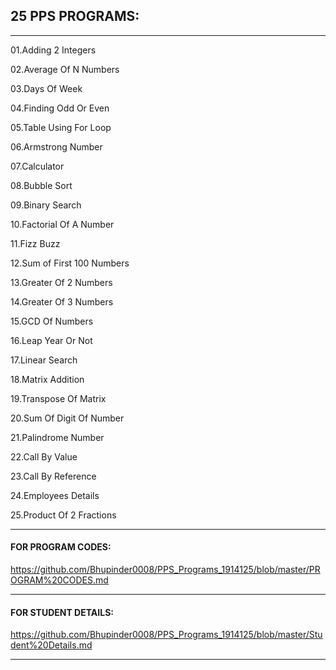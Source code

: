## 25 PPS PROGRAMS:

------------------



01.Adding 2 Integers 

02.Average Of N Numbers

03.Days Of Week

04.Finding Odd Or Even

05.Table Using For Loop

06.Armstrong Number

07.Calculator

08.Bubble Sort

09.Binary Search

10.Factorial Of A Number

11.Fizz Buzz

12.Sum of First 100 Numbers

13.Greater Of 2 Numbers

14.Greater Of 3 Numbers

15.GCD Of Numbers 

16.Leap Year Or Not 

17.Linear Search

18.Matrix Addition

19.Transpose Of Matrix

20.Sum Of Digit Of Number

21.Palindrome Number

22.Call By Value 

23.Call By Reference 

24.Employees Details

25.Product Of 2 Fractions


--------


 #### FOR PROGRAM CODES:

  https://github.com/Bhupinder0008/PPS_Programs_1914125/blob/master/PROGRAM%20CODES.md  

 -----------

 ####  FOR STUDENT DETAILS:
  
  https://github.com/Bhupinder0008/PPS_Programs_1914125/blob/master/Student%20Details.md

------------
